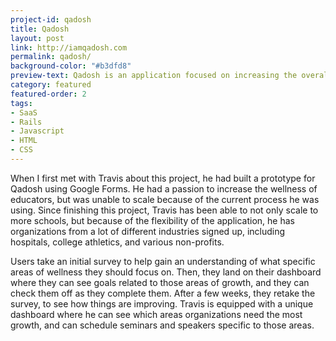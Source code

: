 ```yaml
---
project-id: qadosh
title: Qadosh
layout: post
link: http://iamqadosh.com
permalink: qadosh/
background-color: "#b3dfd8"
preview-text: Qadosh is an application focused on increasing the overall wellness and happiness of its users.
category: featured
featured-order: 2
tags:
- SaaS
- Rails
- Javascript
- HTML
- CSS
---
```


When I first met with Travis about this project, he had built a prototype for Qadosh using Google Forms. He had a passion to increase the wellness of educators, but was unable to scale because of the current process he was using. Since finishing this project, Travis has been able to not only scale to more schools, but because of the flexibility of the application, he has organizations from a lot of different industries signed up, including hospitals, college athletics, and various non-profits.

Users take an initial survey to help gain an understanding of what specific areas of wellness they should focus on. Then, they land on their dashboard where they can see goals related to those areas of growth, and they can check them off as they complete them. After a few weeks, they retake the survey, to see how things are improving. Travis is equipped with a unique dashboard where he can see which areas organizations need the most growth, and can schedule seminars and speakers specific to those areas.
